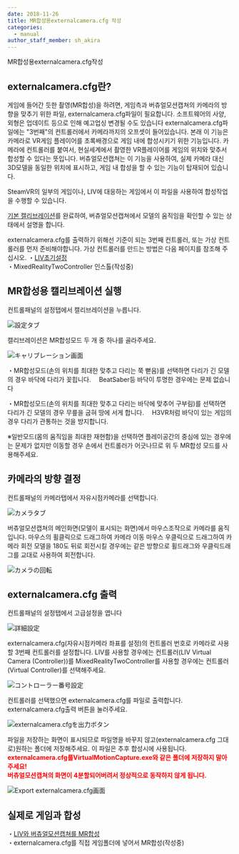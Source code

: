 ```yaml
---
date: 2018-11-26
title: MR합성용externalcamera.cfg 작성
categories:
  - manual
author_staff_member: sh_akira
---
```


MR합성용externalcamera.cfg작성  

## externalcamera.cfg란?

게임에 들어간 듯한 촬영(MR합성)을 하려면, 게임측과 버츄얼모션캡쳐의 카메라의 방향을 맞추기 위한 파일, externalcamera.cfg파일이 필요합니다. 소프트웨어의 사양, 외형은 업데이트 등으로 인해 예고업싱 변경될 수도 있습니다
externalcamera.cfg파일에는 "3번째"의 컨트롤러에서 카메라까지의 오프셋이 들어있습니다. 본래 이 기능은 카메라로 VR게임 플레이어를 초록배경으로 게임 내에 합성시키기 위한 기능입니다.
카메라에 컨트롤러를 붙여서, 현실세계에서 촬영한 VR플레이어를 게임의 위치와 맞추서 합성할 수 있다는 뜻입니다.
버츄얼모션캡쳐는 이 기능을 사용하여, 실제 카메라 대신 3D모델을 동일한 위치에 표시하고, 게임 내 합성을 할 수 있는 기능이 탑재되어 있습니다.
  
SteamVR의 일부의 게임이나, LIV에 대응하는 게임에서 이 파일을 사용하여 합성작업을 수행할 수 있습니다.
  
[기본 캘리브레이션](https://sh-akira.github.io/VirtualMotionCapture/manual/%E5%9F%BA%E6%9C%AC%E3%81%AE%E6%93%8D%E4%BD%9C%E6%96%B9%E6%B3%95.html)를 완료하여, 버츄얼모션캡쳐에서 모델의 움직임을 확인할 수 있는 상태에서 설명을 합니다.
  
externalcamera.cfg를 출력하기 위해선 기준이 되는 3번째 컨트롤러, 또는 가상 컨트롤러를 먼저 준비해야합니다. 가상 컨트롤러를 만드는 방법은 다음 페이지를 참조해 주십시오.
・[LIV초기설정](https://sh-akira.github.io/VirtualMotionCapture/manual/LIV%E3%81%AE%E5%88%9D%E6%9C%9F%E8%A8%AD%E5%AE%9A.html)  
・MixedRealityTwoController 인스톨(작성중)
  

## MR합성용 캘리브레이션 실행

컨트롤패널의 설정탭에서 캘리브레이션을 누릅니다.

![設定タブ](https://rawcdn.githack.com/sh-akira/VirtualMotionCapture/07971766022eecc8c4f78f0dcf388e1cbb444e50/docs/images/manual/2-1.png)

캘리브레이션은 MR합성모드 두 개 중 하나를 골라주세요.

![キャリブレーション画面](https://rawcdn.githack.com/sh-akira/VirtualMotionCapture/07971766022eecc8c4f78f0dcf388e1cbb444e50/docs/images/manual/2-2.png)

・MR합성모드(손의 위치를 최대한 맞추고 다리는 쭉 뻗음)를 선택하면 다리가 긴 모델의 경우 바닥에 다리가 꽂힙니다.
　BeatSaber등 바닥이 투명한 경우에는 문제 없습니다
  
・MR합성모드(손의 위치를 최대한 맞추고 다리는 바닥에 맞추어 구부림)를 선택하면 다리가 긴 모델의 경우 무릎을 굽혀 땅에 서게 합니다.
　H3VR처럼 바닥이 있는 게임의 경우 다리가 관통하는 것을 방지합니다.
  
※일반모드(몸의 움직임을 최대한 재현함)을 선택하면 플레이공간의 중심에 있는 경우에는 문제가 없지만 이동할 경우 손에서 컨트롤러가 어긋나므로 위 두 MR합성 모드를 사용해주세요.

## 카메라의 방향 결정

컨트롤패널의 카메라탭에서 자유시점카메라를 선택합니다.

![カメラタブ](https://rawcdn.githack.com/sh-akira/VirtualMotionCapture/07971766022eecc8c4f78f0dcf388e1cbb444e50/docs/images/manual/2-3.png)

버츄얼모션캡쳐의 메인화면(모델이 표시되는 화면)에서 마우스조작으로 카메라를 움직입니다.
마우스의 휠클릭으로 드래그하여 카메라 이동
마우스 우클릭으로 드래그하여 카메라 회전
모델을 180도 뒤로 회전시킬 경우에는 같은 방향으로 휠드래그와 우클릭드래그를 교대로 사용하여 회전합니다.

![カメラの回転](https://rawcdn.githack.com/sh-akira/VirtualMotionCapture/07971766022eecc8c4f78f0dcf388e1cbb444e50/docs/images/manual/2-4.png)

## externalcamera.cfg 출력

컨트롤패널의 설정탭에서 고급설정을 엽니다

![詳細設定](https://rawcdn.githack.com/sh-akira/VirtualMotionCapture/07971766022eecc8c4f78f0dcf388e1cbb444e50/docs/images/manual/2-5.png)

externalcamera.cfg(자유시점카메라 좌표를 설정)의 컨트롤러 번호로 카메라로 사용할 3번째 컨트롤러를 설정합니다.
LIV를 사용할 경우에는 컨트롤러(LIV Virtual Camera (Controller))를
MixedRealityTwoController를 사용할 경우에는 컨트롤러(Virtual Controller)를 선택해주세요.

![コントローラー番号設定](https://rawcdn.githack.com/sh-akira/VirtualMotionCapture/07971766022eecc8c4f78f0dcf388e1cbb444e50/docs/images/manual/2-6.png)

컨트롤러를 선택했으면 externalcamera.cfg를 파일로 출력합니다.
externalcamera.cfg출력 버튼을 눌러주세요.

![externalcamera.cfgを出力ボタン](https://rawcdn.githack.com/sh-akira/VirtualMotionCapture/07971766022eecc8c4f78f0dcf388e1cbb444e50/docs/images/manual/2-7.png)

파일을 저장하는 화면이 표시되므로 파일명을 바꾸지 않고(externalcamera.cfg 그대로)원하는 폴더에 저장해주세요.
이 파일은 추후 합성시에 사용됩니다.
<span style="color:red">**externalcamera.cfg를VirtualMotionCapture.exe와 같은 폴더에 저장하지 말아주세요!**</span>  
<span style="color:red">**버츄얼모션캡쳐의 화면이 4분할되어버려서 정상적으로 동작하지 않게 됩니다.**</span>

![Export externalcamera.cfg画面](https://rawcdn.githack.com/sh-akira/VirtualMotionCapture/07971766022eecc8c4f78f0dcf388e1cbb444e50/docs/images/manual/2-8.png)

## 실제로 게임과 합성

・[LIV와 버츄얼모션캡쳐를 MR합성](https://sh-akira.github.io/VirtualMotionCapture/manual/LIV%E3%81%A8%E3%83%90%E3%83%BC%E3%83%81%E3%83%A3%E3%83%AB%E3%83%A2%E3%83%BC%E3%82%B7%E3%83%A7%E3%83%B3%E3%82%AD%E3%83%A3%E3%83%97%E3%83%81%E3%83%A3%E3%83%BC%E3%81%A7MR%E5%90%88%E6%88%90.html)  
・externalcamera.cfg를 직접 게임폴더에 넣어서 MR합성(작성중)
